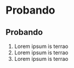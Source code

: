 # Probando


## Probando
1. Lorem ipsum is terrao
2. Lorem ipsum is terrao
3. Lorem ipsum is terrao
